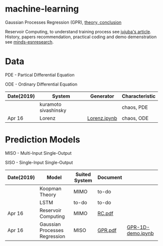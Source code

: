 # machine-learning
Gaussian Processes Regression (GPR), [theory, conclusion](https://github.com/suzyi/machine-learning/blob/master/GPR.pdf)

Reservoir Computing, to understand training process see [jujuba's article](http://jujuba.me/articles/reservoir_computing.html). History, papers recommendation, practical coding and demo demenstration see [minds-esnresearch](http://minds.jacobs-university.de/research/esnresearch/).
# Data
PDE - Partical Differential Equation

ODE - Ordinary Differential Equation

| Date(2019) | System | Generator | Characteristic |
|---| ----- | -------- | ---------- |
|  | kuramoto sivashinsky |  | chaos, PDE |
| Apr 16 | Lorenz | [Lorenz.ipynb](https://github.com/suzyi/python/blob/master/notebook/Lorenz.ipynb) | chaos, ODE |

# Prediction Models
MISO - Multi-Input Single-Output

SISO - Single-Input Single-Output

| Date(2019) | Model | Suited System | Document | |
|---| ----- | -------- | ---------- | ---------- | 
|　 | Koopman Theory | MIMO | to-do |
|　 | LSTM | to-do | to-do |
| Apr 16 | Reservoir Computing | MIMO | [RC.pdf](https://github.com/suzyi/machine-learning/blob/master/document/RC.pdf) | | |
| Apr 16 | Gaussian Processes Regression  | MISO | [GPR.pdf](https://github.com/suzyi/machine-learning/blob/master/document/GPR.pdf) | [GPR-1D-demo.ipynb](https://github.com/suzyi/machine-learning/blob/master/notebook/GPR-1D-demo.ipynb) |
